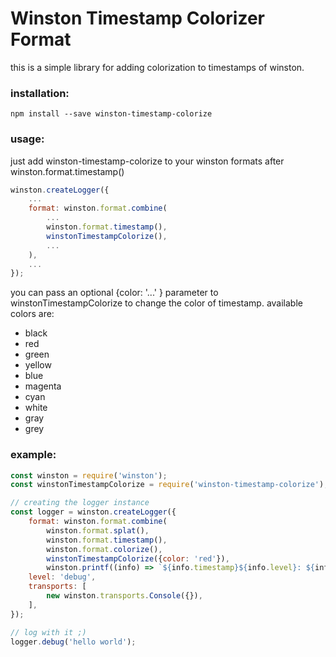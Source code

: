 # Winston Timestamp Colorizer Format

this is a simple library for adding colorization to timestamps of winston.

### installation:
    npm install --save winston-timestamp-colorize

### usage:
just add winston-timestamp-colorize to your winston formats after winston.format.timestamp()
```javascript
winston.createLogger({
    ...
    format: winston.format.combine(
        ...
        winston.format.timestamp(),
        winstonTimestampColorize(),
        ...
    ),
    ...
});
```

you can pass an optional {color: '...' } parameter to winstonTimestampColorize to change the color of timestamp. available colors are:
- black
- red
- green
- yellow
- blue
- magenta
- cyan
- white
- gray
- grey

### example:
```javascript
const winston = require('winston');
const winstonTimestampColorize = require('winston-timestamp-colorize');

// creating the logger instance
const logger = winston.createLogger({
    format: winston.format.combine(
        winston.format.splat(),
        winston.format.timestamp(),
        winston.format.colorize(),
        winstonTimestampColorize({color: 'red'}),
        winston.printf((info) => `${info.timestamp}${info.level}: ${info.message}`)),
    level: 'debug',
    transports: [
        new winston.transports.Console({}),
    ],
});

// log with it ;)
logger.debug('hello world');
```